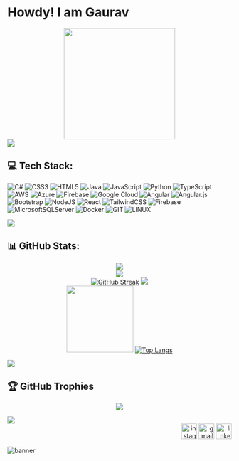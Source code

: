 # Howdy! I am Gaurav

<div align="center">
 <img src="https://github.com/b9aurav/b9aurav/assets/79157299/5f9e1afc-f469-499a-ae3e-e3fc67607a7e" width="250" height="250">
</div>

<img src="https://user-images.githubusercontent.com/74038190/212284100-561aa473-3905-4a80-b561-0d28506553ee.gif">

## 💻 Tech Stack:

![C#](https://img.shields.io/badge/c%23-%23239120.svg?style=for-the-badge&logo=c-sharp&logoColor=white) ![CSS3](https://img.shields.io/badge/css3-%231572B6.svg?style=for-the-badge&logo=css3&logoColor=white) ![HTML5](https://img.shields.io/badge/html5-%23E34F26.svg?style=for-the-badge&logo=html5&logoColor=white) ![Java](https://img.shields.io/badge/java-%23ED8B00.svg?style=for-the-badge&logo=openjdk&logoColor=white) ![JavaScript](https://img.shields.io/badge/javascript-%23323330.svg?style=for-the-badge&logo=javascript&logoColor=%23F7DF1E) ![Python](https://img.shields.io/badge/python-3670A0?style=for-the-badge&logo=python&logoColor=ffdd54) ![TypeScript](https://img.shields.io/badge/typescript-%23007ACC.svg?style=for-the-badge&logo=typescript&logoColor=white) ![AWS](https://img.shields.io/badge/AWS-%23FF9900.svg?style=for-the-badge&logo=amazon-aws&logoColor=white) ![Azure](https://img.shields.io/badge/azure-%230072C6.svg?style=for-the-badge&logo=microsoftazure&logoColor=white) ![Firebase](https://img.shields.io/badge/firebase-%23039BE5.svg?style=for-the-badge&logo=firebase) ![Google Cloud](https://img.shields.io/badge/GoogleCloud-%234285F4.svg?style=for-the-badge&logo=google-cloud&logoColor=white) ![Angular](https://img.shields.io/badge/angular-%23DD0031.svg?style=for-the-badge&logo=angular&logoColor=white) ![Angular.js](https://img.shields.io/badge/angular.js-%23E23237.svg?style=for-the-badge&logo=angularjs&logoColor=white) ![Bootstrap](https://img.shields.io/badge/bootstrap-%238511FA.svg?style=for-the-badge&logo=bootstrap&logoColor=white) ![NodeJS](https://img.shields.io/badge/node.js-6DA55F?style=for-the-badge&logo=node.js&logoColor=white) ![React](https://img.shields.io/badge/react-%2320232a.svg?style=for-the-badge&logo=react&logoColor=%2361DAFB) ![TailwindCSS](https://img.shields.io/badge/tailwindcss-%2338B2AC.svg?style=for-the-badge&logo=tailwind-css&logoColor=white) ![Firebase](https://img.shields.io/badge/Firebase-039BE5?style=for-the-badge&logo=Firebase&logoColor=white) ![MicrosoftSQLServer](https://img.shields.io/badge/Microsoft%20SQL%20Server-CC2927?style=for-the-badge&logo=microsoft%20sql%20server&logoColor=white) ![Docker](https://img.shields.io/badge/docker-%230db7ed.svg?style=for-the-badge&logo=docker&logoColor=white) ![GIT](https://img.shields.io/badge/Git-fc6d26?style=for-the-badge&logo=git&logoColor=white) ![LINUX](https://img.shields.io/badge/Linux-FCC624?style=for-the-badge&logo=linux&logoColor=black)

<img src="https://user-images.githubusercontent.com/74038190/212284100-561aa473-3905-4a80-b561-0d28506553ee.gif">

## 📊 GitHub Stats:

<div align="center">
 
 <img src="https://github-profile-summary-cards.vercel.app/api/cards/profile-details?username=b9aurav&theme=dark"> <br>
 <img src="https://user-images.githubusercontent.com/74038190/212744287-14f66c13-5458-40dc-9244-8ff533fc8f4a.gif"> <br>
 [![GitHub Streak](https://github-readme-streak-stats.herokuapp.com?user=b9aurav&theme=dark)](https://git.io/streak-stats)
 <img src="https://user-images.githubusercontent.com/74038190/212744287-14f66c13-5458-40dc-9244-8ff533fc8f4a.gif"> <br>
 <img style="width: 150px; height: 150px;" src="https://user-images.githubusercontent.com/74038190/218265814-3084a4ba-809c-4135-afc0-8685d0f634b3.gif"> [![Top Langs](https://github-readme-stats.vercel.app/api/top-langs/?username=b9aurav&layout=compact&theme=vision-friendly-dark)](https://github.com/anuraghazra/github-readme-stats)

</div>

<img src="https://user-images.githubusercontent.com/74038190/212284100-561aa473-3905-4a80-b561-0d28506553ee.gif">

## 🏆 GitHub Trophies

<div align="center">
 
 ![](https://github-profile-trophy.vercel.app/?username=b9aurav&theme=radical&no-frame=false&no-bg=false&margin-w=4)
</div>

<img src="https://user-images.githubusercontent.com/74038190/212284100-561aa473-3905-4a80-b561-0d28506553ee.gif">

<div align="right">
  <a href="https://www.instagram.com/hey9aurav/"><img src="https://img.shields.io/static/v1?message=Instagram&logo=instagram&label=&color=E4405F&logoColor=white&labelColor=&style=for-the-badge" height="35" alt="instagram logo"  /></a>
  <a href="mailto:a9aurav@gmail.com"><img src="https://img.shields.io/static/v1?message=Gmail&logo=gmail&label=&color=D14836&logoColor=white&labelColor=&style=for-the-badge" height="35" alt="gmail logo"  /></a>
  <a href="https://www.linkedin.com/in/gaurav-bambhaniya/"><img src="https://img.shields.io/static/v1?message=LinkedIn&logo=linkedin&label=&color=0077B5&logoColor=white&labelColor=&style=for-the-badge" height="35" alt="linkedin logo"  /></a>
</div>

![banner](https://user-images.githubusercontent.com/79157299/210332073-50faa340-76f9-4d5d-9062-d4d673dad575.png)
